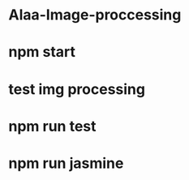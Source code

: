 # Alaa-Image-proccessing
<!-- //Running Server -->
<!-- http://localhost:3000-->
# npm start
<!-- =============================================== -->
<!-- //resize-example-gallery -->
# test img processing
<!-- //http://localhost:3000/api/gallery?title=fjord&height=300&width=700 -->

<!-- =========jasmine-spec-reporter================= -->
<!-- //Test -->
# npm run test
# npm run jasmine